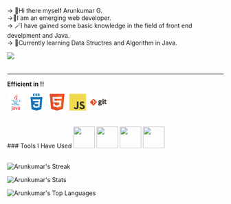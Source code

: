 -> 👋Hi there myself Arunkumar G. <br>
->🧠I am an emerging web developer.  
-> 🪄I have gained some basic knowledge in the field of front end develpment and Java.  
-> 🎯Currently learning Data Structres and Algorithm in Java.  
<div id="header" align="flex-start">
  <img src="https://media.giphy.com/media/M9gbBd9nbDrOTu1Mqx/giphy.gif" width="100"/>
</div>  
<br/>
<hr/>

<b>Efficient in !!</b>
<br/>
<div>
  <img src="https://github.com/devicons/devicon/blob/master/icons/java/java-original-wordmark.svg" title="Java" alt="Java" width="40" height="40"/>&nbsp;<t/>
  <img src="https://github.com/devicons/devicon/blob/master/icons/css3/css3-plain-wordmark.svg"  title="CSS3" alt="CSS" width="40" height="40"/>&nbsp;<t/>
  <img src="https://github.com/devicons/devicon/blob/master/icons/html5/html5-original.svg" title="HTML5" alt="HTML" width="40" height="40"/>&nbsp;<t/>
  <img src="https://github.com/devicons/devicon/blob/master/icons/javascript/javascript-original.svg" title="JavaScript" alt="JavaScript" width="40" height="40"/>&nbsp;<t/>
  <img src="https://github.com/devicons/devicon/blob/master/icons/git/git-original-wordmark.svg" title="Git" **alt="Git" width="40" height="40"/>&nbsp;
</div> <br/><br/>
### Tools I Have Used

<img height="50" width="50" src="https://img.icons8.com/color/48/000000/visual-studio-code-2019.png"/>
<img height="50" width="50" src="https://img.icons8.com/color/50/000000/git.png"/>
<img height="50" width="50" src="https://img.icons8.com/officel/480/null/java-eclipse.png"/>
<img height="50" width="50" src="https://img.icons8.com/color/48/000000/figma--v1.png"/> 
<br/><br/>

![Arunkumar's Streak](https://github-readme-streak-stats.herokuapp.com/?user=Arun-1102&theme=vue-dark&hide_border=false)

![Arunkumar's Stats](https://github-readme-stats.vercel.app/api?username=Arun-1102&theme=vue-dark&show_icons=true&hide_border=false&count_private=true)

![Arunkumar's Top Languages](https://github-readme-stats.vercel.app/api/top-langs/?username=Arun-1102&theme=vue-dark&show_icons=true&hide_border=false&layout=compact)

